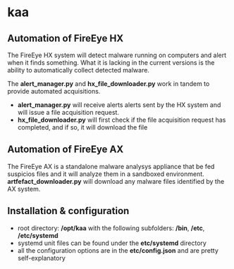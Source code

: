 # kaa

## Automation of FireEye HX
The FireEye HX system will detect malware running on computers and alert when it finds something.
What it is lacking in the current versions is the ability to automatically collect detected malware.

The **alert_manager.py** and **hx_file_downloader.py** work in tandem to provide automated acquisitions.

* **alert_manager.py** will receive alerts alerts sent by the HX system and will issue a file acquisition request.
* **hx_file_downloader.py** will first check if the file acquisition request has completed, and if so, it will download the file

## Automation of FireEye AX
The FireEye AX is a standalone malware analysys appliance that be fed suspicios files and it will analyze them in a sandboxed environment.
**artfefact_downloader.py** will download any malware files identified by the AX system.

## Installation & configuration
* root directory: **/opt/kaa** with the following subfolders: **/bin**, **/etc**, **/etc/systemd**
* systemd unit files can be found under the **etc/systemd** directory
* all the configuration options are in the **etc/config.json** and are pretty self-explanatory
